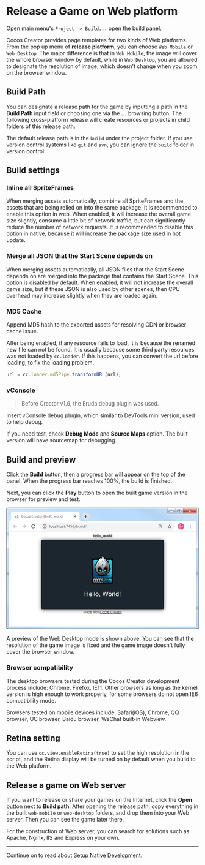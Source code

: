 # Release a Game on Web platform

Open main menu's `Project -> Build...` open the build panel.

Cocos Creator provides page templates for two kinds of Web platforms. From the pop up menu of **release platform**, you can choose `Web Mobile` or `Web Desktop`. The major difference is that in `Web Mobile`, the image will cover the whole browser window by default, while in `Web Desktop`, you are allowed to designate the resolution of image, which doesn't change when you zoom on the browser window.

## Build Path

You can designate a release path for the game by inputting a path in the **Build Path** input field or choosing one via the **...** browsing button. The following cross-platform release will create resources or projects in child folders of this release path.

The default release path is in the `build` under the project folder. If you use version control systems like `git` and `svn`, you can ignore the `build` folder in version control.

## Build settings

### Inline all SpriteFrames

When merging assets automatically, combine all SpriteFrames and the assets that are being relied on into the same package. It is recommended to enable this option in web. When enabled, it will increase the overall game size slightly, consume a little bit of network traffic, but can significantly reduce the number of network requests. It is recommended to disable this option in native, because it will increase the package size used in hot update.

### Merge all JSON that the Start Scene depends on

When merging assets automatically, all JSON files that the Start Scene depends on are merged into the package that contains the Start Scene. This option is disabled by default. When enabled, it will not increase the overall game size, but if these JSON is also used by other scenes, then CPU overhead may increase slightly when they are loaded again.

### MD5 Cache

Append MD5 hash to the exported assets for resolving CDN or browser cache issue.

After being enabled, if any resource fails to load, it is because the renamed new file can not be found. It is usually because some third party resources was not loaded by `cc.loader`. If this happens, you can convert the url before loading, to fix the loading problem.

```js
url = cc.loader.md5Pipe.transformURL(url);
```

### vConsole

> Before Creator v1.9, the Eruda debug plugin was used.

Insert vConsole debug plugin, which similar to DevTools mini version, used to help debug.

If you need test, check **Debug Mode** and **Source Maps** option. The built version will have sourcemap for debugging.

## Build and preview

Click the **Build** button, then a progress bar will appear on the top of the panel. When the progress bar reaches 100%, the build is finished.

Next, you can click the **Play** button to open the built game version in the browser for preview and test.

![web desktop](publish-web/web_desktop.png)

A preview of the Web Desktop mode is shown above. You can see that the resolution of the game image is fixed and the game image doesn't fully cover the browser window.

### Browser compatibility

The desktop browsers tested during the Cocos Creator development process include: Chrome, Firefox, IE11. Other browsers as long as the kernel version is high enough to work properly, for some browsers do not open IE6 compatibility mode.

Browsers tested on mobile devices include: Safari(iOS), Chrome, QQ browser, UC browser, Baidu browser, WeChat built-in Webview.

## Retina setting

You can use `cc.view.enableRetina(true)` to set the high resolution in the script, and the Retina display will be turned on by default when you build to the Web platform.

## Release a game on Web server

If you want to release or share your games on the Internet, click the **Open** button next to **Build path**. After opening the release path, copy everything in the built `web-mobile` or `web-desktop` folders, and drop them into your Web server. Then you can see the game later there.

For the construction of Web server, you can search for solutions such as Apache, Nginx, IIS and Express on your own.

---

Continue on to read about [Setup Native Development](setup-native-development.md).
